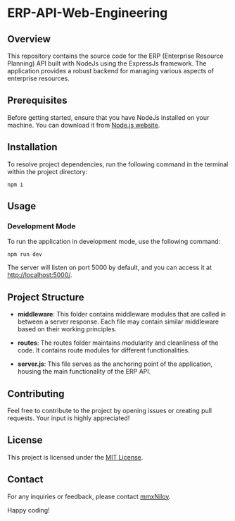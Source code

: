 # ERP-API-Web-Engineering

## Overview

This repository contains the source code for the ERP (Enterprise Resource Planning) API built with NodeJs using the ExpressJs framework. The application provides a robust backend for managing various aspects of enterprise resources.

## Prerequisites

Before getting started, ensure that you have NodeJs installed on your machine. You can download it from [Node.js website](https://nodejs.org/).

## Installation

To resolve project dependencies, run the following command in the terminal within the project directory:

```
npm i
```

## Usage

### Development Mode

To run the application in development mode, use the following command:

```
npm run dev
```

The server will listen on port 5000 by default, and you can access it at [http://localhost:5000/](http://localhost:5000/).

## Project Structure

- **middleware**: This folder contains middleware modules that are called in between a server response. Each file may contain similar middleware based on their working principles.

- **routes**: The routes folder maintains modularity and cleanliness of the code. It contains route modules for different functionalities.

- **server.js**: This file serves as the anchoring point of the application, housing the main functionality of the ERP API.

## Contributing

Feel free to contribute to the project by opening issues or creating pull requests. Your input is highly appreciated!

## License

This project is licensed under the [MIT License](LICENSE).

## Contact

For any inquiries or feedback, please contact [mmxNiloy](https://github.com/mmxNiloy).

Happy coding!
